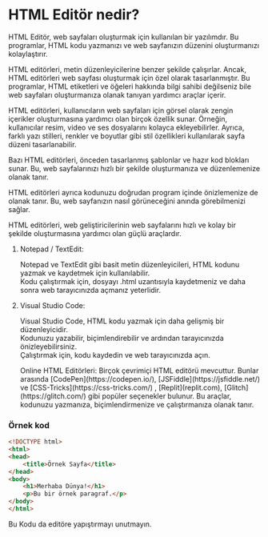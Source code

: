 <h1>HTML Editör nedir?</h1>
HTML Editör, web sayfaları oluşturmak için kullanılan bir yazılımdır. 
Bu programlar, HTML kodu yazmanızı ve web sayfanızın düzenini oluşturmanızı kolaylaştırır.

HTML editörleri, metin düzenleyicilerine benzer şekilde çalışırlar. 
Ancak, HTML editörleri web sayfası oluşturmak için özel olarak tasarlanmıştır.
Bu programlar, HTML etiketleri ve öğeleri hakkında bilgi sahibi değilseniz bile web sayfaları oluşturmanıza olanak tanıyan yardımcı araçlar içerir.

HTML editörleri, kullanıcıların web sayfaları için görsel olarak zengin içerikler oluşturmasına yardımcı olan birçok özellik sunar. Örneğin, kullanıcılar resim, video ve ses dosyalarını kolayca ekleyebilirler. Ayrıca, farklı yazı stilleri, renkler ve boyutlar gibi stil özellikleri kullanılarak sayfa düzeni tasarlanabilir.

Bazı HTML editörleri, önceden tasarlanmış şablonlar ve hazır kod blokları sunar. 
Bu, web sayfalarınızı hızlı bir şekilde oluşturmanıza ve düzenlemenize olanak tanır.

HTML editörleri ayrıca kodunuzu doğrudan program içinde önizlemenize de olanak tanır. 
Bu, web sayfanızın nasıl görüneceğini anında görebilmenizi sağlar.

HTML editörleri, web geliştiricilerinin web sayfalarını hızlı ve kolay bir şekilde oluşturmasına yardımcı olan güçlü araçlardır.
<ul style="list-style-type:decimal">
<li>Notepad / TextEdit:<br>
<p>Notepad ve TextEdit gibi basit metin düzenleyicileri, HTML kodunu yazmak ve kaydetmek için kullanılabilir.<br>
Kodu çalıştırmak için, dosyayı .html uzantısıyla kaydetmeniz ve daha sonra web tarayıcınızda açmanız yeterlidir.</p></li>
<li>Visual Studio Code:
<p>Visual Studio Code, HTML kodu yazmak için daha gelişmiş bir düzenleyicidir. <br>
Kodunuzu yazabilir, biçimlendirebilir ve ardından tarayıcınızda önizleyebilirsiniz. <br>
Çalıştırmak için, kodu kaydedin ve web tarayıcınızda açın.</p></li>
Online HTML Editörleri:
Birçok çevrimiçi HTML editörü mevcuttur. 
Bunlar arasında [CodePen](https://codepen.io/), [JSFiddle](https://jsfiddle.net/) ve [CSS-Tricks](https://css-tricks.com/) , [Replit](replit.com), [Glitch](https://glitch.com/) gibi popüler seçenekler bulunur. 
Bu araçlar, kodunuzu yazmanıza, biçimlendirmenize ve çalıştırmanıza olanak tanır.
</ul>
  <h3>Örnek kod</h3>
  
```html
<!DOCTYPE html>
<html>
<head>
	<title>Örnek Sayfa</title>
</head>
<body>
	<h1>Merhaba Dünya!</h1>
	<p>Bu bir örnek paragraf.</p>
</body>
</html>
```
Bu Kodu da editöre yapıştırmayı unutmayın.
